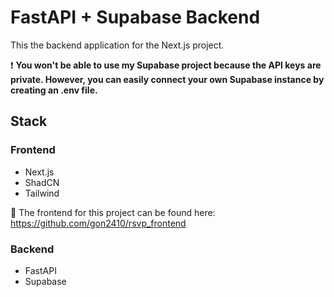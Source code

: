 # FastAPI + Supabase Backend
This the backend application for the Next.js project.

:heavy_exclamation_mark: **You won't be able to use my Supabase project because the API keys are private. However, you can easily connect your own Supabase instance by creating an .env file.**

## Stack
### Frontend
- Next.js
- ShadCN
- Tailwind

:link: The frontend for this project can be found here:
https://github.com/gon2410/rsvp_frontend

### Backend
- FastAPI
- Supabase